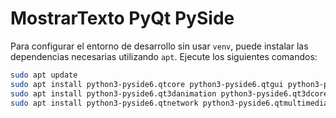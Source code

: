 # MostrarTexto PyQt PySide

Para configurar el entorno de desarrollo sin usar `venv`, puede instalar las dependencias necesarias utilizando `apt`. Ejecute los siguientes comandos:

```sh
sudo apt update
sudo apt install python3-pyside6.qtcore python3-pyside6.qtgui python3-pyside6.qtwidgets python3-pyside6.qtqml python3-pyside6.qtquick -y
sudo apt install python3-pyside6.qt3danimation python3-pyside6.qt3dcore python3-pyside6.qt3drender -y
sudo apt install python3-pyside6.qtnetwork python3-pyside6.qtmultimedia -y

```
